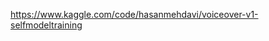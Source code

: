 <a href="https://www.kaggle.com/code/hasanmehdavi/voiceover-v1-selfmodeltraining">https://www.kaggle.com/code/hasanmehdavi/voiceover-v1-selfmodeltraining</a>
